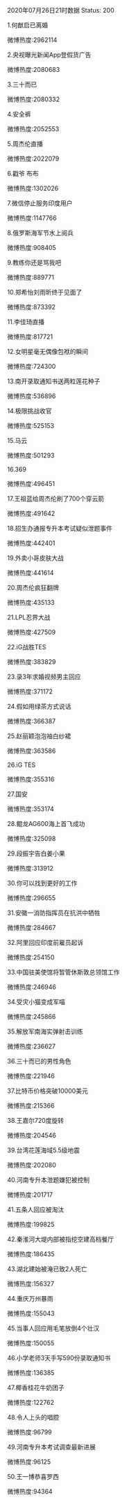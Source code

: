 2020年07月26日21时数据
Status: 200

1.何猷启已离婚

微博热度:2962114

2.央视曝光新闻App登假货广告

微博热度:2080683

3.三十而已

微博热度:2080332

4.安全裤

微博热度:2052553

5.周杰伦直播

微博热度:2022079

6.戳爷 布布

微博热度:1302026

7.微信停止服务印度用户

微博热度:1147766

8.俄罗斯海军节水上阅兵

微博热度:908405

9.教练你还是骂我吧

微博热度:889771

10.郑希怡刘雨昕终于见面了

微博热度:873392

11.李佳琦直播

微博热度:817721

12.女明星毫无偶像包袱的瞬间

微博热度:724300

13.南开录取通知书送两粒莲花种子

微博热度:536896

14.极限挑战收官

微博热度:525153

15.马云

微博热度:501293

16.369

微博热度:496451

17.王祖蓝给周杰伦刷了700个穿云箭

微博热度:491642

18.招生办通报专升本考试疑似泄题事件

微博热度:442401

19.外卖小哥皮肤大战

微博热度:441614

20.周杰伦疯狂翻牌

微博热度:435133

21.LPL忍界大战

微博热度:427509

22.iG战胜TES

微博热度:383829

23.录3年求婚视频男主回应

微博热度:371172

24.假如用绿茶方式说话

微博热度:366387

25.赵丽颖泡泡袖白纱裙

微博热度:363586

26.iG TES

微博热度:355316

27.国安

微博热度:353174

28.鲲龙AG600海上首飞成功

微博热度:325098

29.段振宇告白姜小果

微博热度:313912

30.你可以找到更好的工作

微博热度:296655

31.安徽一消防指挥员在抗洪中牺牲

微博热度:284667

32.阿里回应印度前雇员起诉

微博热度:254150

33.中国驻美使馆将暂管休斯敦总领馆工作

微博热度:246946

34.受灾小猫变成军喵

微博热度:245866

35.解放军南海实弹射击训练

微博热度:236627

36.三十而已的男性角色

微博热度:221946

37.比特币价格突破10000美元

微博热度:215366

38.王嘉尔720度旋转

微博热度:204546

39.台湾花莲海域5.5级地震

微博热度:202080

40.河南专升本泄题嫌犯被控制

微博热度:201717

41.五条人回应被淘汰

微博热度:199825

42.秦淮河大堤内部被指挖空建高档餐厅

微博热度:186435

43.湖北建始被淹已致2人死亡

微博热度:156327

44.重庆万州暴雨

微博热度:155043

45.当事人回应用毛笔放倒4个壮汉

微博热度:150055

46.小学老师3天手写590份录取通知书

微博热度:136385

47.椰香桂花牛奶团子

微博热度:122762

48.令人上头的唱腔

微博热度:96799

49.河南专升本考试调查最新进展

微博热度:96125

50.王一博恭喜罗西

微博热度:94364

